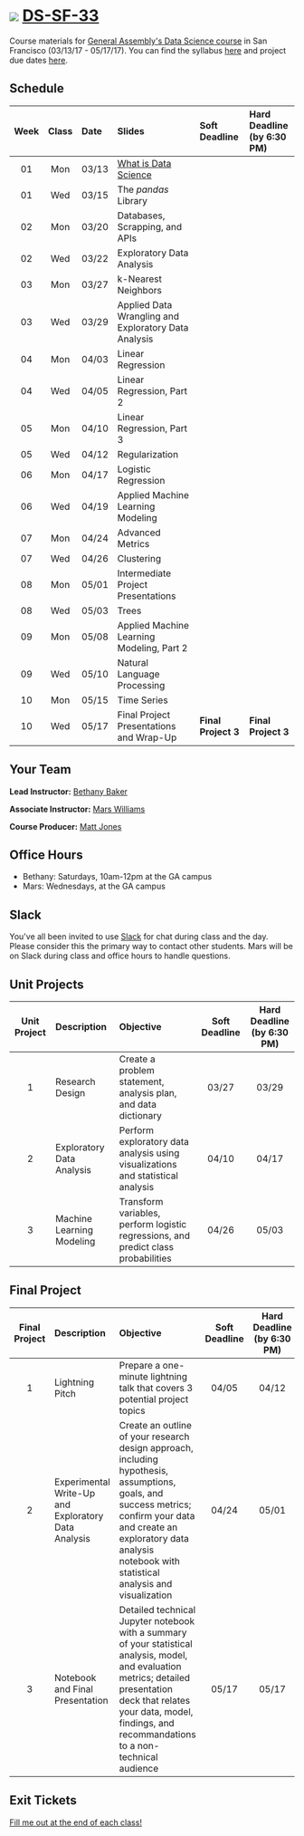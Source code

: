 # ![](https://ga-dash.s3.amazonaws.com/production/assets/logo-9f88ae6c9c3871690e33280fcf557f33.png) [DS-SF-33](https://github.com/ga-students/DS-SF-33)

Course materials for [General Assembly's Data Science course](https://generalassemb.ly/education/data-science/san-francisco) in San Francisco (03/13/17 - 05/17/17). You can find the syllabus [here](./resources/ds-syllabus.pdf) and project due dates [here](./resources/DS-project-due-dates.pdf).

## Schedule

| Week | Class | Date | Slides | Soft Deadline | Hard Deadline<br/>(by 6:30 PM) |
|:---:|:---:|:---|:---|:---|:---|
| 01 | Mon | 03/13 | [What is Data Science](http://slides.com/bethanymsimmons/deck-1?token=Gp4h8zav) | | |
| 01 | Wed | 03/15 | The _pandas_ Library | | |
| 02 | Mon | 03/20 | Databases, Scrapping, and APIs | | |
| 02 | Wed | 03/22 | Exploratory Data Analysis| | |
| 03 | Mon| 03/27 | k-Nearest Neighbors | | |
| 03 | Wed | 03/29 | Applied Data Wrangling and Exploratory Data Analysis | |  |
| 04 | Mon | 04/03 | Linear Regression | | |
| 04 | Wed | 04/05 | Linear Regression, Part 2 | | |
| 05 | Mon | 04/10 | Linear Regression, Part 3 | | |
| 05 | Wed | 04/12 | Regularization | |  |
| 06 | Mon | 04/17 | Logistic Regression | |  |
| 06 | Wed | 04/19 | Applied Machine Learning Modeling | | |
| 07 | Mon | 04/24 | Advanced Metrics | | |
| 07 | Wed| 04/26 | Clustering | | |
| 08 | Mon | 05/01 | Intermediate Project Presentations | | |
| 08 | Wed | 05/03 | Trees | | |
| 09 | Mon | 05/08 | Applied Machine Learning Modeling, Part 2 | | |
| 09 | Wed | 05/10 | Natural Language Processing | | |
| 10 | Mon | 05/15 | Time Series | | |
| 10 | Wed | 05/17 | Final Project Presentations and Wrap-Up | **Final Project 3** | **Final Project 3** |

## Your Team

**Lead Instructor:** [Bethany Baker](mailto:bakerbethanymarie@gmail.com)

**Associate Instructor:** [Mars Williams](mailto:metaphor.formation@gmail.com)

**Course Producer:** [Matt Jones](mailto:studentservicesSF@ga.co)

## Office Hours

- Bethany: Saturdays, 10am-12pm at the GA campus
- Mars: Wednesdays, at the GA campus

## Slack

You've all been invited to use [Slack](https://ds-sf-33.slack.com) for chat during class and the day.  Please consider this the primary way to contact other students.  Mars will be on Slack during class and office hours to handle questions.

## Unit Projects

| Unit Project | Description | Objective | Soft Deadline | Hard Deadline<br/>(by 6:30 PM) |
|:---:|:---|:---|:---:|:---:|
| 1 | Research Design | Create a problem statement, analysis plan, and data dictionary | 03/27 | 03/29 |
| 2 | Exploratory Data Analysis | Perform exploratory data analysis using visualizations and statistical analysis | 04/10 | 04/17 |
| 3 | Machine Learning Modeling | Transform variables, perform logistic regressions, and predict class probabilities | 04/26 | 05/03 |

## Final Project

| Final Project | Description | Objective | Soft Deadline | Hard Deadline<br/>(by 6:30 PM) |
|:---:|:---|:---|:---:|:---:|
| 1 | Lightning Pitch | Prepare a one-minute lightning talk that covers 3 potential project topics | 04/05 | 04/12 |
| 2 | Experimental Write-Up and Exploratory Data Analysis | Create an outline of your research design approach, including hypothesis, assumptions, goals, and success metrics; confirm your data and create an exploratory data analysis notebook with statistical analysis and visualization | 04/24 | 05/01 |
| 3 | Notebook and Final Presentation | Detailed technical Jupyter notebook with a summary of your statistical analysis, model, and evaluation metrics; detailed presentation deck that relates your data, model, findings, and recommandations to a non-technical audience | 05/17 | 05/17 |

## Exit Tickets

[Fill me out at the end of each class!]()
